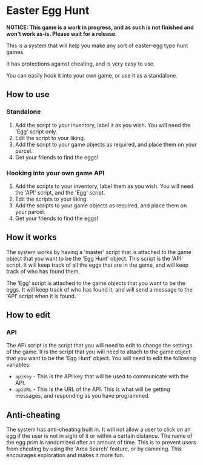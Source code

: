 # Easter Egg Hunt

**NOTICE: This game is a work in progress, and as such is not finished and won't work as-is. Please wait for a release.**

This is a system that will help you make any sort of easter-egg type hunt games.

It has protections against cheating, and is very easy to use.

You can easily hook it into your own game, or use it as a standalone.

## How to use

### Standalone

1. Add the script to your inventory, label it as you wish. You will need the 'Egg' script only.
2. Edit the script to your liking.
3. Add the script to your game objects as required, and place them on your parcel.
4. Get your friends to find the eggs!

### Hooking into your own game API

1. Add the scripts to your inventory, label them as you wish. You will need the 'API' script, and the 'Egg' script.
2. Edit the scripts to your liking.
3. Add the scripts to your game objects as required, and place them on your parcel.
4. Get your friends to find the eggs!

## How it works

The system works by having a 'master' script that is attached to the game object that you want to be the 'Egg Hunt' object. This script is the 'API' script. It will keep track of all the eggs that are in the game, and will keep track of who has found them.

The 'Egg' script is attached to the game objects that you want to be the eggs. It will keep track of who has found it, and will send a message to the 'API' script when it is found.

## How to edit

### API

The API script is the script that you will need to edit to change the settings of the game. It is the script that you will need to attach to the game object that you want to be the 'Egg Hunt' object. You will need to edit the following variables:

* `apiKey` - This is the API key that will be used to communicate with the API.
* `apiURL` - This is the URL of the API. This is what will be getting messages, and responding as you have programmed.

## Anti-cheating

The system has anti-cheating built in. It will not allow a user to click on an egg if the user is not in sight of it or within a certain distance. The name of the egg prim is randomized after an amount of time. This is to prevent users from cheating by using the 'Area Search' feature, or by camming. This encourages exploration and makes it more fun.